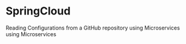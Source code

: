 # SpringCloud
Reading Configurations from a GitHub repository using Microservices
<br>
 using Microservices
